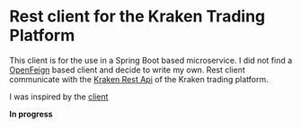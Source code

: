 # Rest client for the Kraken Trading Platform
This client is for the use in a Spring Boot based microservice. I did not find a 
[OpenFeign](https://github.com/OpenFeign) based client and decide to write my own.
Rest client communicate with the [Kraken Rest Api](https://www.kraken.com/features/api) of the Kraken trading platform.

I was inspired by the [client](https://github.com/sbouclier/kraken-java-api-client)

**In progress** 
